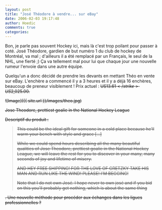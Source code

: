 ```yaml
---
layout: post
title: "José Théodore à vendre... sur eBay"
date: 2006-02-03 19:17:48
author: Hoedic
comments: true
categories: 
---
```



Bon, je parle pas souvent Hockey ici, mais là c'est trop poilant pour passer à coté. José Théodore, gardien de but numéro 1 du club de hockey de Montréal, va mal ; d'ailleurs il a été remplacé par un Français, le seul de la NHL, une fierté ;) Ça va tellement mal pour lui que chaque jour une nouvelle rumeur l'envoie dans une autre équipe.

Quelqu'un a donc décidé de prendre les devants en mettant Théo en vente sur eBay. L'enchère a commencé il y a 3 heures et il y a déjà 16 enchères, beaucoup de preneur visiblement ! Prix actuel : <strike>US$13.61</strike> US$2,025.00.

![Image]({{ site.url }}/images/theo.jpg)
<div class="photoattrib">Jose Theodore, prettiest goalie in the National Hockey League</div>



Descriptif du produit :

<blockquote class="citation">This could be the ideal gift for someone in a cold place because he'll warm your bench with style and grace [...]

While we could spend hours describing all the many beautiful qualities of Jose Theodore, prettiest goalie in the National Hockey League, we will leave the rest for you to discover in your many, many seconds of joy and lifetime of misery.

AND HEY FREE SHIPPING! FOR THE LOVE OF GRETZKY TAKE HIS MAN AND RUN LIKE THE WIND! PLEASE! I'M BEGGING!

Note that I do not own José. I hope never to own josé and if you bid on this you'll probably get nothing, which is about the same thing</blockquote>

. Une nouvelle méthode pour procéder aux échanges dans les ligues professionnelles ?


